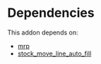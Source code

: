 # Dependencies

This addon depends on:

- [mrp](https://github.com/bringout/oca-ocb-mrp/tree/15dc704d51c16e7d21359d46ab86d09ab300e3df/odoo-bringout-oca-ocb-mrp)
- [stock_move_line_auto_fill](https://github.com/bringout/oca-workflow-process)
